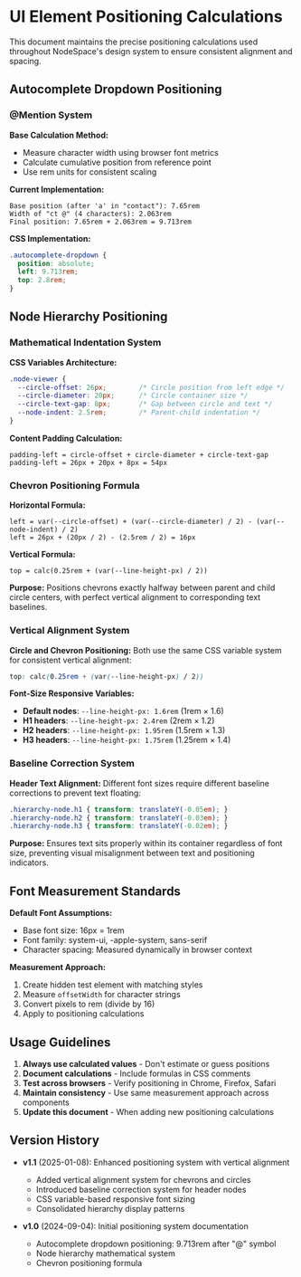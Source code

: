 # UI Element Positioning Calculations

This document maintains the precise positioning calculations used throughout NodeSpace's design system to ensure consistent alignment and spacing.

## Autocomplete Dropdown Positioning

### @Mention System

**Base Calculation Method:**
- Measure character width using browser font metrics
- Calculate cumulative position from reference point
- Use rem units for consistent scaling

**Current Implementation:**
```
Base position (after 'a' in "contact"): 7.65rem
Width of "ct @" (4 characters): 2.063rem  
Final position: 7.65rem + 2.063rem = 9.713rem
```

**CSS Implementation:**
```css
.autocomplete-dropdown {
  position: absolute;
  left: 9.713rem;
  top: 2.8rem;
}
```

## Node Hierarchy Positioning

### Mathematical Indentation System

**CSS Variables Architecture:**
```css
.node-viewer {
  --circle-offset: 26px;        /* Circle position from left edge */
  --circle-diameter: 20px;      /* Circle container size */
  --circle-text-gap: 8px;       /* Gap between circle and text */
  --node-indent: 2.5rem;        /* Parent-child indentation */
}
```

**Content Padding Calculation:**
```
padding-left = circle-offset + circle-diameter + circle-text-gap
padding-left = 26px + 20px + 8px = 54px
```

### Chevron Positioning Formula

**Horizontal Formula:**
```
left = var(--circle-offset) + (var(--circle-diameter) / 2) - (var(--node-indent) / 2)
left = 26px + (20px / 2) - (2.5rem / 2) = 16px
```

**Vertical Formula:**
```
top = calc(0.25rem + (var(--line-height-px) / 2))
```

**Purpose:** Positions chevrons exactly halfway between parent and child circle centers, with perfect vertical alignment to corresponding text baselines.

### Vertical Alignment System

**Circle and Chevron Positioning:**
Both use the same CSS variable system for consistent vertical alignment:
```css
top: calc(0.25rem + (var(--line-height-px) / 2))
```

**Font-Size Responsive Variables:**
- **Default nodes**: `--line-height-px: 1.6rem` (1rem × 1.6)
- **H1 headers**: `--line-height-px: 2.4rem` (2rem × 1.2)  
- **H2 headers**: `--line-height-px: 1.95rem` (1.5rem × 1.3)
- **H3 headers**: `--line-height-px: 1.75rem` (1.25rem × 1.4)

### Baseline Correction System

**Header Text Alignment:**
Different font sizes require different baseline corrections to prevent text floating:

```css
.hierarchy-node.h1 { transform: translateY(-0.05em); }
.hierarchy-node.h2 { transform: translateY(-0.03em); }
.hierarchy-node.h3 { transform: translateY(-0.02em); }
```

**Purpose:** Ensures text sits properly within its container regardless of font size, preventing visual misalignment between text and positioning indicators.

## Font Measurement Standards

**Default Font Assumptions:**
- Base font size: 16px = 1rem
- Font family: system-ui, -apple-system, sans-serif
- Character spacing: Measured dynamically in browser context

**Measurement Approach:**
1. Create hidden test element with matching styles
2. Measure `offsetWidth` for character strings
3. Convert pixels to rem (divide by 16)
4. Apply to positioning calculations

## Usage Guidelines

1. **Always use calculated values** - Don't estimate or guess positions
2. **Document calculations** - Include formulas in CSS comments
3. **Test across browsers** - Verify positioning in Chrome, Firefox, Safari
4. **Maintain consistency** - Use same measurement approach across components
5. **Update this document** - When adding new positioning calculations

## Version History

- **v1.1** (2025-01-08): Enhanced positioning system with vertical alignment
  - Added vertical alignment system for chevrons and circles
  - Introduced baseline correction system for header nodes
  - CSS variable-based responsive font sizing
  - Consolidated hierarchy display patterns
  
- **v1.0** (2024-09-04): Initial positioning system documentation
  - Autocomplete dropdown positioning: 9.713rem after "@" symbol
  - Node hierarchy mathematical system
  - Chevron positioning formula
